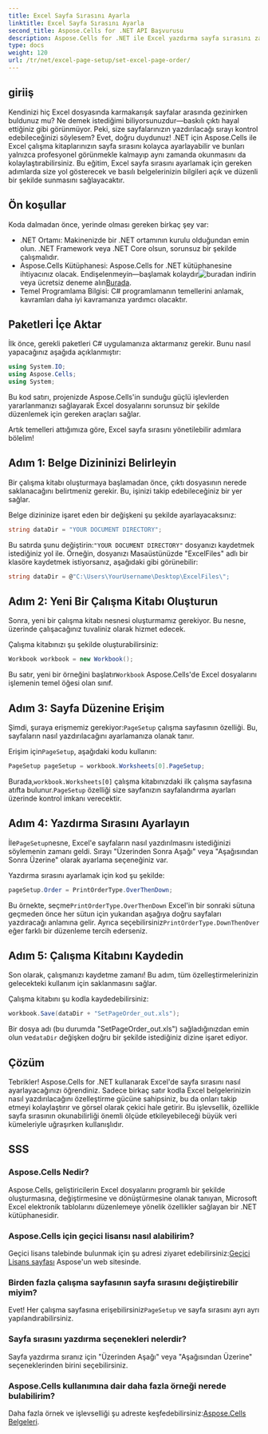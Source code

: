 ```yaml
---
title: Excel Sayfa Sırasını Ayarla
linktitle: Excel Sayfa Sırasını Ayarla
second_title: Aspose.Cells for .NET API Başvurusu
description: Aspose.Cells for .NET ile Excel yazdırma sayfa sırasını zahmetsizce kontrol edin. Bu adım adım kılavuzda iş akışınızı nasıl özelleştireceğinizi öğrenin.
type: docs
weight: 120
url: /tr/net/excel-page-setup/set-excel-page-order/
---
```

## giriiş

Kendinizi hiç Excel dosyasında karmakarışık sayfalar arasında gezinirken buldunuz mu? Ne demek istediğimi biliyorsunuzdur—baskılı çıktı hayal ettiğiniz gibi görünmüyor. Peki, size sayfalarınızın yazdırılacağı sırayı kontrol edebileceğinizi söylesem? Evet, doğru duydunuz! .NET için Aspose.Cells ile Excel çalışma kitaplarınızın sayfa sırasını kolayca ayarlayabilir ve bunları yalnızca profesyonel görünmekle kalmayıp aynı zamanda okunmasını da kolaylaştırabilirsiniz. Bu eğitim, Excel sayfa sırasını ayarlamak için gereken adımlarda size yol gösterecek ve basılı belgelerinizin bilgileri açık ve düzenli bir şekilde sunmasını sağlayacaktır.

## Ön koşullar

Koda dalmadan önce, yerinde olması gereken birkaç şey var:

- .NET Ortamı: Makinenizde bir .NET ortamının kurulu olduğundan emin olun. .NET Framework veya .NET Core olsun, sorunsuz bir şekilde çalışmalıdır.
-  Aspose.Cells Kütüphanesi: Aspose.Cells for .NET kütüphanesine ihtiyacınız olacak. Endişelenmeyin—başlamak kolaydır![buradan indirin](https://releases.aspose.com/cells/net/) veya ücretsiz deneme alın[Burada](https://releases.aspose.com/).
- Temel Programlama Bilgisi: C# programlamanın temellerini anlamak, kavramları daha iyi kavramanıza yardımcı olacaktır.

## Paketleri İçe Aktar

İlk önce, gerekli paketleri C# uygulamanıza aktarmanız gerekir. Bunu nasıl yapacağınız aşağıda açıklanmıştır:

```csharp
using System.IO;
using Aspose.Cells;
using System;
```

Bu kod satırı, projenizde Aspose.Cells'in sunduğu güçlü işlevlerden yararlanmanızı sağlayarak Excel dosyalarını sorunsuz bir şekilde düzenlemek için gereken araçları sağlar.

Artık temelleri attığımıza göre, Excel sayfa sırasını yönetilebilir adımlara bölelim!

## Adım 1: Belge Dizininizi Belirleyin

Bir çalışma kitabı oluşturmaya başlamadan önce, çıktı dosyasının nerede saklanacağını belirtmeniz gerekir. Bu, işinizi takip edebileceğiniz bir yer sağlar. 

Belge dizininize işaret eden bir değişkeni şu şekilde ayarlayacaksınız:

```csharp
string dataDir = "YOUR DOCUMENT DIRECTORY";
```

 Bu satırda şunu değiştirin:`"YOUR DOCUMENT DIRECTORY"` dosyanızı kaydetmek istediğiniz yol ile. Örneğin, dosyanızı Masaüstünüzde "ExcelFiles" adlı bir klasöre kaydetmek istiyorsanız, aşağıdaki gibi görünebilir:

```csharp
string dataDir = @"C:\Users\YourUsername\Desktop\ExcelFiles\";
```

## Adım 2: Yeni Bir Çalışma Kitabı Oluşturun


Sonra, yeni bir çalışma kitabı nesnesi oluşturmamız gerekiyor. Bu nesne, üzerinde çalışacağınız tuvaliniz olarak hizmet edecek.

Çalışma kitabınızı şu şekilde oluşturabilirsiniz:

```csharp
Workbook workbook = new Workbook();
```

 Bu satır, yeni bir örneğini başlatır`Workbook` Aspose.Cells'de Excel dosyalarını işlemenin temel öğesi olan sınıf.

## Adım 3: Sayfa Düzenine Erişim


 Şimdi, şuraya erişmemiz gerekiyor:`PageSetup` çalışma sayfasının özelliği. Bu, sayfaların nasıl yazdırılacağını ayarlamanıza olanak tanır.

 Erişim için`PageSetup`, aşağıdaki kodu kullanın:

```csharp
PageSetup pageSetup = workbook.Worksheets[0].PageSetup;
```

 Burada,`workbook.Worksheets[0]` çalışma kitabınızdaki ilk çalışma sayfasına atıfta bulunur.`PageSetup` özelliği size sayfanızın sayfalandırma ayarları üzerinde kontrol imkanı verecektir.

## Adım 4: Yazdırma Sırasını Ayarlayın


 İle`PageSetup`nesne, Excel'e sayfaların nasıl yazdırılmasını istediğinizi söylemenin zamanı geldi. Sırayı "Üzerinden Sonra Aşağı" veya "Aşağısından Sonra Üzerine" olarak ayarlama seçeneğiniz var.

Yazdırma sırasını ayarlamak için kod şu şekilde:

```csharp
pageSetup.Order = PrintOrderType.OverThenDown;
```

 Bu örnekte, seçme`PrintOrderType.OverThenDown` Excel'in bir sonraki sütuna geçmeden önce her sütun için yukarıdan aşağıya doğru sayfaları yazdıracağı anlamına gelir. Ayrıca seçebilirsiniz`PrintOrderType.DownThenOver` eğer farklı bir düzenleme tercih ederseniz.

## Adım 5: Çalışma Kitabını Kaydedin


Son olarak, çalışmanızı kaydetme zamanı! Bu adım, tüm özelleştirmelerinizin gelecekteki kullanım için saklanmasını sağlar.

Çalışma kitabını şu kodla kaydedebilirsiniz:

```csharp
workbook.Save(dataDir + "SetPageOrder_out.xls");
```

 Bir dosya adı (bu durumda "SetPageOrder_out.xls") sağladığınızdan emin olun ve`dataDir` değişken doğru bir şekilde istediğiniz dizine işaret ediyor.

## Çözüm

Tebrikler! Aspose.Cells for .NET kullanarak Excel'de sayfa sırasını nasıl ayarlayacağınızı öğrendiniz. Sadece birkaç satır kodla Excel belgelerinizin nasıl yazdırılacağını özelleştirme gücüne sahipsiniz, bu da onları takip etmeyi kolaylaştırır ve görsel olarak çekici hale getirir. Bu işlevsellik, özellikle sayfa sırasının okunabilirliği önemli ölçüde etkileyebileceği büyük veri kümeleriyle uğraşırken kullanışlıdır. 

## SSS

### Aspose.Cells Nedir?
Aspose.Cells, geliştiricilerin Excel dosyalarını programlı bir şekilde oluşturmasına, değiştirmesine ve dönüştürmesine olanak tanıyan, Microsoft Excel elektronik tablolarını düzenlemeye yönelik özellikler sağlayan bir .NET kütüphanesidir.

### Aspose.Cells için geçici lisansı nasıl alabilirim?
 Geçici lisans talebinde bulunmak için şu adresi ziyaret edebilirsiniz:[Geçici Lisans sayfası](https://purchase.aspose.com/temporary-license/) Aspose'un web sitesinde.

### Birden fazla çalışma sayfasının sayfa sırasını değiştirebilir miyim?
 Evet! Her çalışma sayfasına erişebilirsiniz`PageSetup` ve sayfa sırasını ayrı ayrı yapılandırabilirsiniz.

### Sayfa sırasını yazdırma seçenekleri nelerdir?
Sayfa yazdırma sıranız için "Üzerinden Aşağı" veya "Aşağısından Üzerine" seçeneklerinden birini seçebilirsiniz.

### Aspose.Cells kullanımına dair daha fazla örneği nerede bulabilirim?
Daha fazla örnek ve işlevselliği şu adreste keşfedebilirsiniz:[Aspose.Cells Belgeleri](https://reference.aspose.com/cells/net/).